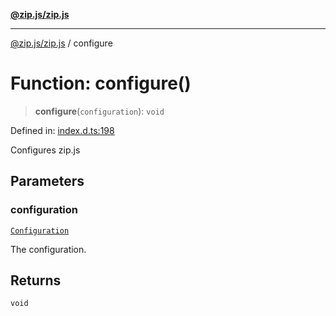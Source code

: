 [**@zip.js/zip.js**](../README.md)

***

[@zip.js/zip.js](../globals.md) / configure

# Function: configure()

> **configure**(`configuration`): `void`

Defined in: [index.d.ts:198](https://github.com/gildas-lormeau/zip.js/blob/71d0cfc32ac4da8ab21f65731cd6bc5601268bd6/index.d.ts#L198)

Configures zip.js

## Parameters

### configuration

[`Configuration`](../interfaces/Configuration.md)

The configuration.

## Returns

`void`
